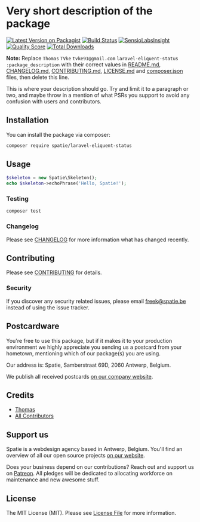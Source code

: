 # Very short description of the package

[![Latest Version on Packagist](https://img.shields.io/packagist/v/spatie/laravel-eliquent-status.svg?style=flat-square)](https://packagist.org/packages/spatie/laravel-eliquent-status)
[![Build Status](https://img.shields.io/travis/spatie/laravel-eliquent-status/master.svg?style=flat-square)](https://travis-ci.org/spatie/laravel-eliquent-status)
[![SensioLabsInsight](https://img.shields.io/sensiolabs/i/xxxxxxxxx.svg?style=flat-square)](https://insight.sensiolabs.com/projects/xxxxxxxxx)
[![Quality Score](https://img.shields.io/scrutinizer/g/spatie/laravel-eliquent-status.svg?style=flat-square)](https://scrutinizer-ci.com/g/spatie/laravel-eliquent-status)
[![Total Downloads](https://img.shields.io/packagist/dt/spatie/laravel-eliquent-status.svg?style=flat-square)](https://packagist.org/packages/spatie/laravel-eliquent-status)

**Note:** Replace ```Thomas``` ```TVke``` ```tvke91@gmail.com``` ```laravel-eliquent-status``` ```:package_description``` with their correct values in [README.md](README.md), [CHANGELOG.md](CHANGELOG.md), [CONTRIBUTING.md](CONTRIBUTING.md), [LICENSE.md](LICENSE.md) and [composer.json](composer.json) files, then delete this line.

This is where your description should go. Try and limit it to a paragraph or two, and maybe throw in a mention of what PSRs you support to avoid any confusion with users and contributors.

## Installation

You can install the package via composer:

```bash
composer require spatie/laravel-eliquent-status
```

## Usage

``` php
$skeleton = new Spatie\Skeleton();
echo $skeleton->echoPhrase('Hello, Spatie!');
```

### Testing

``` bash
composer test
```

### Changelog

Please see [CHANGELOG](CHANGELOG.md) for more information what has changed recently.

## Contributing

Please see [CONTRIBUTING](CONTRIBUTING.md) for details.

### Security

If you discover any security related issues, please email freek@spatie.be instead of using the issue tracker.

## Postcardware

You're free to use this package, but if it makes it to your production environment we highly appreciate you sending us a postcard from your hometown, mentioning which of our package(s) you are using.

Our address is: Spatie, Samberstraat 69D, 2060 Antwerp, Belgium.

We publish all received postcards [on our company website](https://spatie.be/en/opensource/postcards).

## Credits

- [Thomas](https://github.com/TVke)
- [All Contributors](../../contributors)

## Support us

Spatie is a webdesign agency based in Antwerp, Belgium. You'll find an overview of all our open source projects [on our website](https://spatie.be/opensource).

Does your business depend on our contributions? Reach out and support us on [Patreon](https://www.patreon.com/spatie). 
All pledges will be dedicated to allocating workforce on maintenance and new awesome stuff.

## License

The MIT License (MIT). Please see [License File](LICENSE.md) for more information.
